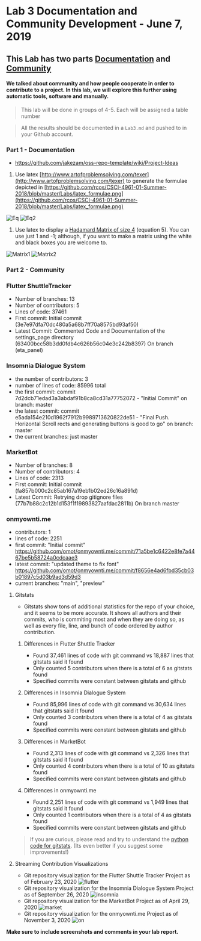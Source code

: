 # Lab 3 Documentation and Community Development - June 7, 2019

## This Lab has two parts [Documentation](#part-1) and [Community](#part-2)

#### We talked about community and how people cooperate in order to contribute to a project. In this lab, we will explore this further using automatic tools, software and manually.

> This lab will be done in groups of 4-5. Each will be assigned a table number

> All the results should be documented in a `Lab3.md` and pushed to in your Github account.

### Part 1 - Documentation

- https://github.com/jakezam/oss-repo-template/wiki/Project-Ideas

1. Use latex [http://www.artofproblemsolving.com/texer](http://www.artofproblemsolving.com/texer) to generate the formulae depicted in [https://github.com/rcos/CSCI-4961-01-Summer-2018/blob/master/Labs/latex_formulae.png](https://github.com/rcos/CSCI-4961-01-Summer-2018/blob/master/Labs/latex_formulae.png)

![Eq](latex_equation.PNG)
![Eq2](latex_img.PNG)

1. Use latex to display a [Hadamard Matrix of size 4](http://mathworld.wolfram.com/HadamardMatrix.html) (equation 5). You can use just 1 and -1; although, if you want to make a matrix using the white and black boxes you are welcome to.

![Matrix1](matrix.PNG)
![Matrix2](matrixCode.PNG)

### Part 2 - Community

### Flutter ShuttleTracker

- Number of branches: 13
- Number of contributors: 5
- Lines of code: 37461
- First commit: Initial commit (3e7e97dfa70dc480a5a68b7ff70a8575bd93af50)
- Latest Commit: Commented Code and Documentation of the settings_page directory (63400bcc58b3dd0fdb4c626b56c04e3c242b8397) On branch (eta_panel)

### Insomnia Dialogue System

- the number of contributors: 3
- number of lines of code: 85996 total
- the first commit: commit 7d2dcb71edad3a3abdaf91b8ca8cd31a77752072 - "Initial Commit" on branch: master
- the latest commit: commit e5ada154e210d1962f7912b9989713620822de51 - "Final Push. Horizontal Scroll rects and generating buttons is good to go" on branch: master
- the current branches: just master

### MarketBot

- Number of branches: 8
- Number of contributors: 4
- Lines of code: 2313
- First commit: Initial commit (fa857b000c2c85ab167a19eb1b02ed26c16a891d)
- Latest Commit: Retrying drop gitignore files (77b7b88c2c12b1d153f1f19893827aafdac2811b) On branch master

### onmyownti.me

- contributors: 1
- lines of code: 2251
- first commit: "Initial commit" https://github.com/omot/onmyownti.me/commit/71a5be1c6422e8fe7a4467be5b58724a0cdcaae3
- latest commit: "updated theme to fix font" https://github.com/omot/onmyownti.me/commit/f8656e4ad6fbd35cb03b01897c5d03b9ad3d59d3
- current branches: "main", "preview"

1. Gitstats

   - Gitstats show tons of additional statistics for the repo of your choice, and it seems to be more accurate. It shows all authors and their commits, who is commiting most and when they are doing so, as well as every file, line, and bunch of code ordered by author contribution.

   1. Differences in Flutter Shuttle Tracker

      - Found 37,461 lines of code with git command vs 18,887 lines that gitstats said it found
      - Only counted 5 contributors when there is a total of 6 as gitstats found
      - Specified commits were constant between gitstats and github

   2. Differences in Insomnia Dialogue System

      - Found 85,996 lines of code with git command vs 30,634 lines that gitstats said it found
      - Only counted 3 contributors when there is a total of 4 as gitstats found
      - Specified commits were constant between gitstats and github

   3. Differences in MarketBot

      - Found 2,313 lines of code with git command vs 2,326 lines that gitstats said it found
      - Only counted 4 contributors when there is a total of 10 as gitstats found
      - Specified commits were constant between gitstats and github

   4. Differences in onmyownti.me

      - Found 2,251 lines of code with git command vs 1,949 lines that gitstats said it found
      - Only counted 1 contributors when there is a total of 4 as gitstats found
      - Specified commits were constant between gitstats and github

   > If you are curious, please read and try to understand the [python code for gitstats](https://github.com/hoxu/gitstats/blob/master/gitstats). (Its even better if you suggest some improvements!)

1. Streaming Contribution Visualizations

   - Git repository visualization for the Flutter Shuttle Tracker Project as of February 23, 2020
     ![flutter](flutter.png)
   - Git repository visualization for the Insomnia Dialogue System Project as of September 26, 2020
     ![insomnia](insomnia.png)
   - Git repository visualization for the MarketBot Project as of April 29, 2020
     ![market](market.png)
   - Git repository visualization for the onmyownti.me Project as of November 3, 2020
     ![on](on.png)

**Make sure to include screenshots and comments in your lab report.**
